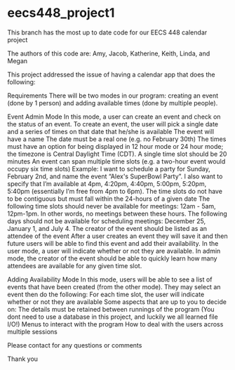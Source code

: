 # eecs448_project1
This branch has the most up to date code for our EECS 448 calendar project

The authors of this code are: Amy, Jacob, Katherine, Keith, Linda, and Megan

This project addressed the issue of having a calendar app that does the following:

Requirements There will be two modes in our program: creating an event (done by 1 person) and adding available times (done by multiple people).

Event Admin Mode In this mode, a user can create an event and check on the status of an event. To create an event, the user will pick a single date and a series of times on that date that he/she is available The event will have a name The date must be a real one (e.g. no February 30th) The times must have an option for being displayed in 12 hour mode or 24 hour mode; the timezone is Central Daylight Time (CDT). A single time slot should be 20 minutes An event can span multiple time slots (e.g. a two-hour event would occupy six time slots) Example: I want to schedule a party for Sunday, February 2nd, and name the event “Alex's SuperBowl Party”. I also want to specify that I’m available at 4pm, 4:20pm, 4:40pm, 5:00pm, 5:20pm, 5:40pm (essentially I’m free from 4pm to 6pm). The time slots do not have to be contiguous but must fall within the 24-hours of a given date The following time slots should never be available for meetings: 12am - 5am, 12pm-1pm. In other words, no meetings between these hours. The following days should not be available for scheduling meetings: December 25, January 1, and July 4. The creator of the event should be listed as an attendee of the event After a user creates an event they will save it and then future users will be able to find this event and add their availability. In the user mode, a user will indicate whether or not they are available. In admin mode, the creator of the event should be able to quickly learn how many attendees are available for any given time slot.

Adding Availability Mode In this mode, users will be able to see a list of events that have been created (from the other mode). They may select an event then do the following: For each time slot, the user will indicate whether or not they are available Some aspects that are up to you to decide on: The details must be retained between runnings of the program (You dont need to use a database in this project, and luckily we all learned file I/O!) Menus to interact with the program How to deal with the users across multiple sessions

Please contact for any questions or comments

Thank you
